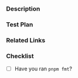 ### Description
<!-- Please describe your change and its motivation. -->

### Test Plan
<!-- Please provide us with clear details for verifying that your changes work. -->

### Related Links
<!-- Please link to any relevant issues or pull requests! -->

### Checklist
  - [ ] Have you ran `pnpm fmt`?
  